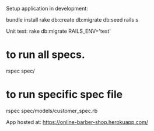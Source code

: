 Setup application in development:

bundle install 
rake db:create db:migrate db:seed 
rails s 


Unit test:
rake db:migrate RAILS_ENV='test'
# to run all specs.
rspec spec/ 

# to run specific spec file  
rspec spec/models/customer_spec.rb


App hosted at: https://online-barber-shop.herokuapp.com/